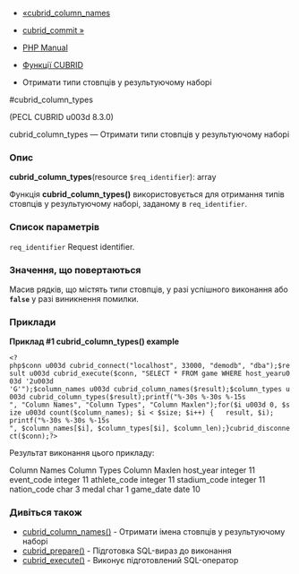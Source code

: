 - [«cubrid_column_names](function.cubrid-column-names.md)
- [cubrid_commit »](function.cubrid-commit.md)

- [PHP Manual](index.md)
- [Функції CUBRID](ref.cubrid.md)
- Отримати типи стовпців у результуючому наборі

#cubrid_column_types

(PECL CUBRID u003d 8.3.0)

cubrid_column_types — Отримати типи стовпців у результуючому наборі

### Опис

**cubrid_column_types**(resource `$req_identifier`): array

Функція **cubrid_column_types()** використовується для отримання типів
стовпців у результуючому наборі, заданому в `req_identifier`.

### Список параметрів

`req_identifier`
Request identifier.

### Значення, що повертаються

Масив рядків, що містять типи стовпців, у разі успішного виконання
або **`false`** у разі виникнення помилки.

### Приклади

**Приклад #1 **cubrid_column_types()** example**

` <?php$conn u003d cubrid_connect("localhost", 33000, "demodb", "dba");$result u003d cubrid_execute($conn, "SELECT * FROM game WHERE host_yearu003d '2u003d 'G'");$column_names u003d cubrid_column_names($result);$column_types u003d cubrid_column_types($result);printf("%-30s %-30s %-15s
", "Column Names", "Column Types", "Column Maxlen");for($i u003d 0, $size u003d count($column_names); $i < $size; $i++) {   result, $i);    printf("%-30s %-30s %-15s
", $column_names[$i], $column_types[$i], $column_len);}cubrid_disconnect($conn);?> `

Результат виконання цього прикладу:

Column Names Column Types Column Maxlen
host_year integer 11
event_code integer 11
athlete_code integer 11
stadium_code integer 11
nation_code char 3
medal char 1
game_date date 10

### Дивіться також

- [cubrid_column_names()](function.cubrid-column-names.md) -
Отримати імена стовпців у результуючому наборі
- [cubrid_prepare()](function.cubrid-prepare.md) - Підготовка
SQL-вираз до виконання
- [cubrid_execute()](function.cubrid-execute.md) - Виконує
підготовлений SQL-оператор
